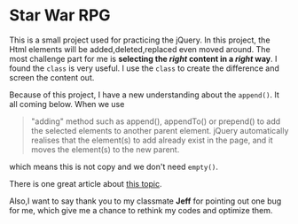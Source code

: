 # Star War RPG

This is a small project used for practicing the jQuery. In this project, the Html elements will be added,deleted,replaced even moved around. The most challenge part for me is **selecting the _right_ content in a _right_ way**. I found the `class` is very useful. I use the `class` to create the difference and screen the content out.

Because of this project, I have a new understanding about the `append()`. It all coming below.
When we use

> "adding" method such as append(), appendTo() or prepend() to add the selected elements to another parent element. jQuery automatically realises that the element(s) to add already exist in the page, and it moves the element(s) to the new parent.

which means this is not copy and we don't need `empty()`.

There is one great article about [this topic](https://www.elated.com/articles/jquery-removing-replacing-moving-elements/).

Also,I want to say thank you to my classmate **Jeff** for pointing out one bug for me, which give me a chance to rethink my codes and optimize them.
